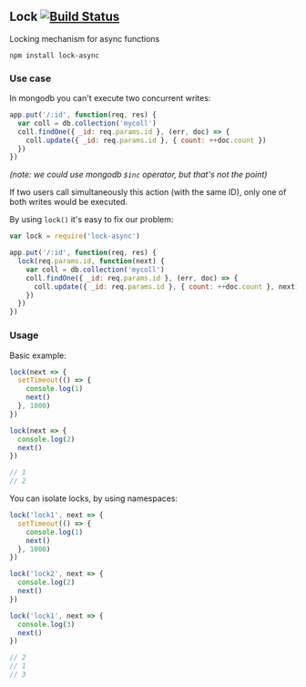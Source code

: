 ## Lock [![Build Status](https://travis-ci.org/julesbou/lock-async.svg?branch=master)](https://travis-ci.org/julesbou/lock-async)

Locking mechanism for async functions

```
npm install lock-async
```

### Use case

In mongodb you can't execute two concurrent writes:

```js
app.put('/:id', function(req, res) {
  var coll = db.collection('mycoll')
  coll.findOne({ _id: req.params.id }, (err, doc) => {
    coll.update({ _id: req.params.id }, { count: ++doc.count })
  })
})
```
_(note: we could use mongodb `$inc` operator, but that's not the point)_

If two users call simultaneously this action (with the same ID), only one of both writes would be executed.

By using `lock()` it's easy to fix our problem:

```js
var lock = require('lock-async')

app.put('/:id', function(req, res) {
  lock(req.params.id, function(next) {
    var coll = db.collection('mycoll')
    coll.findOne({ _id: req.params.id }, (err, doc) => {
      coll.update({ _id: req.params.id }, { count: ++doc.count }, next)
    })
  })
})
```


### Usage

Basic example:

```js
lock(next => {
  setTimeout(() => {
    console.log(1)
    next()
  }, 1000)
})

lock(next => {
  console.log(2)
  next()
})

// 1
// 2
```

You can isolate locks, by using namespaces:

```js
lock('lock1', next => {
  setTimeout(() => {
    console.log(1)
    next()
  }, 1000)
})

lock('lock2', next => {
  console.log(2)
  next()
})

lock('lock1', next => {
  console.log(3)
  next()
})

// 2
// 1
// 3
```
